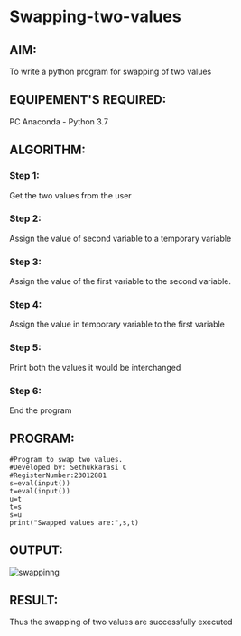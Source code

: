 # Swapping-two-values
## AIM:
To write a python program for swapping of two values
## EQUIPEMENT'S REQUIRED: 
PC
Anaconda - Python 3.7
## ALGORITHM: 
### Step 1:
Get the two values from the user
### Step 2: 
Assign the value of second variable to a temporary variable 
### Step 3: 
Assign the value of the first variable to the second variable.
### Step 4:  
Assign the value in temporary variable to the first variable
### Step 5: 
Print both the values it would be interchanged
### Step 6: 
End the program
## PROGRAM:
```
#Program to swap two values.
#Developed by: Sethukkarasi C
#RegisterNumber:23012881
s=eval(input())
t=eval(input())
u=t
t=s
s=u
print("Swapped values are:",s,t)
```
## OUTPUT:
![swappinng](https://github.com/SETHUKKARASI3006/Swapping-two-values/assets/144979338/07d6e96d-8f5b-498a-ab98-a25605308185)



## RESULT:
Thus the swapping of two values are successfully executed



